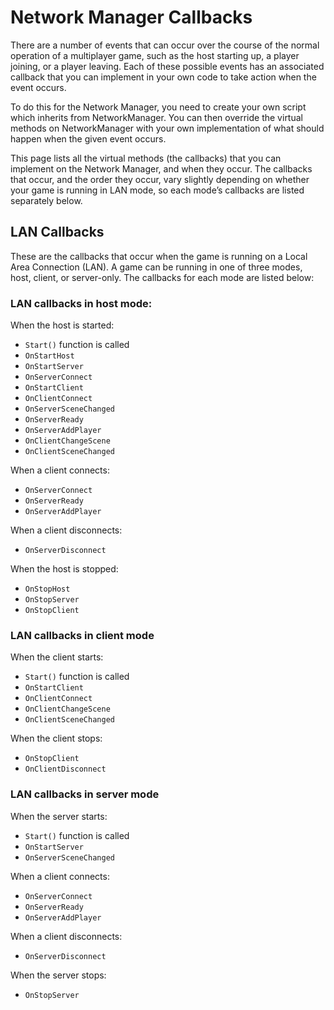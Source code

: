 # Network Manager Callbacks

There are a number of events that can occur over the course of the normal operation of a multiplayer game, such as the host starting up, a player joining, or a player leaving. Each of these possible events has an associated callback that you can implement in your own code to take action when the event occurs.

To do this for the Network Manager, you need to create your own script which inherits from NetworkManager. You can then override the virtual methods on NetworkManager with your own implementation of what should happen when the given event occurs.

This page lists all the virtual methods (the callbacks) that you can implement on the Network Manager, and when they occur. The callbacks that occur, and the order they occur, vary slightly depending on whether your game is running in LAN mode, so each mode’s callbacks are listed separately below.

## LAN Callbacks

These are the callbacks that occur when the game is running on a Local Area Connection (LAN). A game can be running in one of three modes, host, client, or server-only. The callbacks for each mode are listed below:

### LAN callbacks in host mode:

When the host is started:

-   `Start()` function is called
-   `OnStartHost`
-   `OnStartServer`
-   `OnServerConnect`
-   `OnStartClient`
-   `OnClientConnect`
-   `OnServerSceneChanged`
-   `OnServerReady`
-   `OnServerAddPlayer`
-   `OnClientChangeScene`
-   `OnClientSceneChanged`

When a client connects:

-   `OnServerConnect`
-   `OnServerReady`
-   `OnServerAddPlayer`

When a client disconnects:

-   `OnServerDisconnect`

When the host is stopped:

-   `OnStopHost`
-   `OnStopServer`
-   `OnStopClient`

### LAN callbacks in client mode

When the client starts:

-   `Start()` function is called
-   `OnStartClient`
-   `OnClientConnect`
-   `OnClientChangeScene`
-   `OnClientSceneChanged`

When the client stops:

-   `OnStopClient`
-   `OnClientDisconnect`

### LAN callbacks in server mode

When the server starts:

-   `Start()` function is called
-   `OnStartServer`
-   `OnServerSceneChanged`

When a client connects:

-   `OnServerConnect`
-   `OnServerReady`
-   `OnServerAddPlayer`

When a client disconnects:

-   `OnServerDisconnect`

When the server stops:

-   `OnStopServer`
